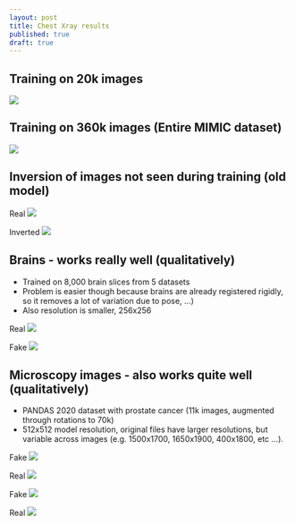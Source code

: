 ```yaml
---
layout: post
title: Chest Xray results
published: true
draft: true
---
```



## Training on 20k images

![](https://i.imgur.com/GwHH4qK.jpg)


## Training on 360k images (Entire MIMIC dataset)

![](https://i.imgur.com/5pIiuDw.jpg)



## Inversion of images not seen during training (old model)


Real
![](https://i.imgur.com/NDnvPjE.png)

Inverted
![](https://i.imgur.com/6cwRGT6.jpg)


<!-- ## Inversion of out-of-distribution images

Real
![](https://i.imgur.com/Ylj2ca8.jpg)

Inverted
![](https://i.imgur.com/SvOdZHq.jpg)
 -->

## Brains - works really well (qualitatively)

- Trained on 8,000 brain slices from 5 datasets
- Problem is easier though because brains are already registered rigidly, so it removes a lot of variation due to pose, ...)
- Also resolution is smaller, 256x256

Real
![](https://i.imgur.com/samY1tk.jpg)

Fake
![](https://i.imgur.com/JvsDI4X.jpg)


## Microscopy images - also works quite well (qualitatively)

- PANDAS 2020 dataset with prostate cancer (11k images, augmented through rotations to 70k)
- 512x512 model resolution, original files have larger resolutions, but variable across images (e.g. 1500x1700, 1650x1900, 400x1800, etc ...).

Fake
![](https://i.imgur.com/4GxUSWE.jpg)

Real
![](https://i.imgur.com/OlyuTVC.jpg)


Fake
![](https://i.imgur.com/DDQ740K.png)

Real
![](https://i.imgur.com/tzfv0KE.png)

